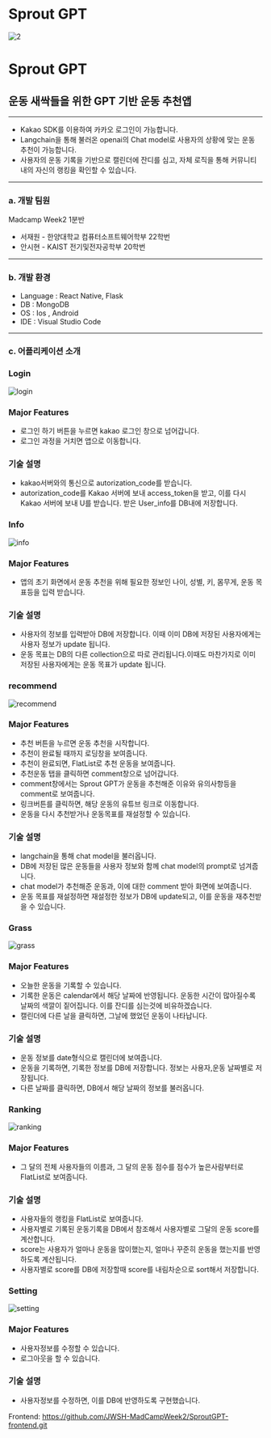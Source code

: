 # Sprout GPT

![2](https://github.com/JWSH-MadCampWeek2/SproutGPT-backend/assets/79096116/27523cba-de70-4f80-b8b1-e8ff1e92b868)

# Sprout GPT

## 운동 새싹들을 위한 GPT 기반 운동 추천앱

---

- Kakao SDK를 이용하여 카카오 로그인이 가능합니다.
- Langchain을 통해 불러온 openai의 Chat model로 사용자의 상황에 맞는 운동 추천이 가능합니다.
- 사용자의 운동 기록을 기반으로 캘린더에 잔디를 심고, 자체 로직을 통해 커뮤니티 내의 자신의 랭킹을 확인할 수 있습니다.

---

### a. 개발 팀원

Madcamp Week2 1분반

- 서재원 - 한양대학교 컴퓨터소프트웨어학부 22학번
- 안시현 - KAIST 전기및전자공학부 20학번

---

### b. 개발 환경

- Language : React Native, Flask
- DB : MongoDB
- OS : Ios , Android
- IDE : Visual Studio Code

---

### c. 어플리케이션 소개

### Login
![login](https://github.com/JWSH-MadCampWeek2/week2-frontend/assets/79096116/8725ede8-fb08-4462-91ff-49cb08d2aaa0)


### Major Features

- 로그인 하기 버튼을 누르면 kakao 로그인 창으로 넘어갑니다.
- 로그인 과정을 거치면 앱으로 이동합니다.

### 기술 설명

- kakao서버와의 통신으로 autorization_code를 받습니다.
- autorization_code를 Kakao 서버에 보내 access_token을 받고, 이를 다시 Kakao 서버에 보내 U를 받습니다. 받은 User_info를 DB내에 저장합니다.

### Info
![info](https://github.com/JWSH-MadCampWeek2/week2-frontend/assets/79096116/a6520e6e-83a3-4f1b-81e5-ad7195a8a779)

### Major Features

- 앱의 초기 화면에서 운동 추천을 위해 필요한 정보인 나이, 성별, 키, 몸무게, 운동 목표등을 입력 받습니다.

### 기술 설명

- 사용자의 정보를 입력받아 DB에 저장합니다. 이때 이미 DB에 저장된 사용자에게는 사용자 정보가 update 됩니다.
- 운동 목표는 DB의 다른 collection으로 따로 관리됩니다.이때도 마찬가지로 이미 저장된 사용자에게는 운동 목표가 update 됩니다.

### recommend

![recommend](https://github.com/JWSH-MadCampWeek2/week2-frontend/assets/79096116/cd1cb70d-ec57-4e79-8abd-79a73d6fcfe7)

### Major Features

- 추천 버튼을 누르면 운동 추천을 시작합니다.
- 추천이 완료될 때까지 로딩창을 보여줍니다.
- 추천이 완료되면, FlatList로 추천 운동을 보여줍니다.
- 추천운동 탭을 클릭하면 comment창으로 넘어갑니다.
- comment창에서는 Sprout GPT가 운동을 추천해준 이유와 유의사항등을 comment로 보여줍니다.
- 링크버튼를 클릭하면, 해당 운동의 유튜브 링크로 이동합니다.
- 운동을 다시 추천받거나 운동목표를 재설정할 수 있습니다.

### 기술 설명

- langchain을 통해 chat model을 불러옵니다.
- DB에 저장된 많은 운동들을 사용자 정보와 함께 chat model의 prompt로 넘겨줍니다.
- chat model가 추천해준 운동과, 이에 대한 comment 받아 화면에 보여줍니다.
- 운동 목표를 재설정하면 재설정한 정보가 DB에 update되고, 이를 운동을 재추천받을 수 있습니다.

### Grass

![grass](https://github.com/JWSH-MadCampWeek2/week2-frontend/assets/79096116/5ca1fe93-a7b8-4373-9502-63dc27506e44)

### Major Features

- 오늘한 운동을 기록할 수 있습니다.
- 기록한 운동은 calendar에서 해당 날짜에 반영됩니다. 운동한 시간이 많아질수록 날짜의 색깔이 짙어집니다. 이를 잔디를 심는것에 비유하겠습니다.
- 캘린더에 다른 날을 클릭하면, 그날에 했었던 운동이 나타납니다.

### 기술 설명

- 운동 정보를 date형식으로 캘린더에 보여줍니다.
- 운동을 기록하면, 기록한 정보를 DB에 저장합니다. 정보는 사용자,운동 날짜별로 저장됩니다.
- 다른 날짜를 클릭하면, DB에서 해당 날짜의 정보를 불러옵니다.

### Ranking

![ranking](https://github.com/JWSH-MadCampWeek2/week2-frontend/assets/79096116/d92b5e35-f2dc-4bf9-bbdf-2401ff2b968f)

### Major Features

- 그 달의 전체 사용자들의 이름과, 그 달의 운동 점수를 점수가 높은사람부터로 FlatList로 보여줍니다.

### 기술 설명

- 사용자들의 랭킹을 FlatList로 보여줍니다.
- 사용자별로 기록된 운동기록을 DB에서 참조해서 사용자별로 그달의 운동 score를 계산합니다.
- score는 사용자가 얼마나 운동을 많이했는지, 얼마나 꾸준히 운동을 했는지를 반영하도록 계산됩니다.
- 사용자별로 score를 DB에 저장할때 score를 내림차순으로 sort해서 저장합니다.

### Setting

![setting](https://github.com/JWSH-MadCampWeek2/week2-frontend/assets/79096116/83ad8ed8-1c61-40b2-8e68-90dd7c8a1d03)

### Major Features

- 사용자정보를 수정할 수 있습니다.
- 로그아웃을 할 수 있습니다.

### 기술 설명

- 사용자정보를 수정하면, 이를 DB에 반영하도록 구현했습니다.

Frontend: https://github.com/JWSH-MadCampWeek2/SproutGPT-frontend.git
